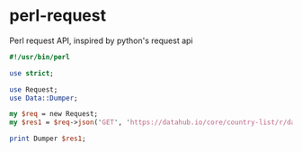 perl-request
======

Perl request API, inspired by python's request api

```perl
#!/usr/bin/perl

use strict;

use Request;
use Data::Dumper;

my $req = new Request;
my $res1 = $req->json('GET', 'https://datahub.io/core/country-list/r/data.json');

print Dumper $res1;
```

